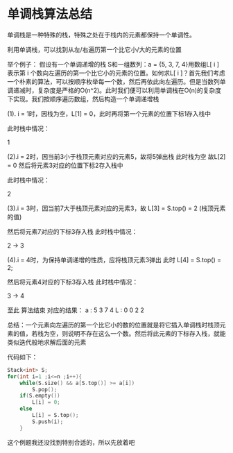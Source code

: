 # 单调栈算法总结



单调栈是一种特殊的栈，特殊之处在于栈内的元素都保持一个单调性。 

利用单调栈，可以找到从左/右遍历第一个比它小/大的元素的位置

举个例子：
假设有一个单调递增的栈 S和一组数列：a = {5, 3, 7, 4}用数组L[ i ] 表示第 i 个数向左遍历的第一个比它小的元素的位置。如何求L[ i ]？首先我们考虑一个朴素的算法，可以按顺序枚举每一个数，然后再依此向左遍历。但是当数列单调递减时，复杂度是严格的O(n^2)。此时我们便可以利用单调栈在O(n)的复杂度下实现。我们按顺序遍历数组，然后构造一个单调递增栈

(1). i = 1时，因栈为空，L[1] = 0，此时再将第一个元素的位置下标1存入栈中

此时栈中情况：

1

(2).i = 2时，因当前3小于栈顶元素对应的元素5，故将5弹出栈
此时栈为空
故L[2] = 0
然后将元素3对应的位置下标2存入栈中

此时栈中情况：

2

(3).i = 3时，因当前7大于栈顶元素对应的元素3，故
L[3] = S.top() = 2 (栈顶元素的值)

然后将元素7对应的下标3存入栈
此时栈中情况：

2 -> 3

(4).i = 4时，为保持单调递增的性质，应将栈顶元素3弹出
此时 L[4] = S.top() = 2;

然后将元素4对应的下标3存入栈
此时栈中情况：

3 -> 4

至此 算法结束
对应的结果：
a : 5 3 7 4
L : 0 0 2 2

总结：一个元素向左遍历的第一个比它小的数的位置就是将它插入单调栈时栈顶元素的值，若栈为空，则说明不存在这么一个数。然后将此元素的下标存入栈，就能类似迭代般地求解后面的元素



代码如下：

```c++
Stack<int> S;
for(int i=1 ;i<=n ;i++){
    while(S.size() && a[S.top()] >= a[i])
        S.pop();
    if(S.empty())     
        L[i] = 0;
    else         
        L[i] = S.top();
        S.push(i);
    }
```



这个例题我还没找到特别合适的，所以先放着吧

